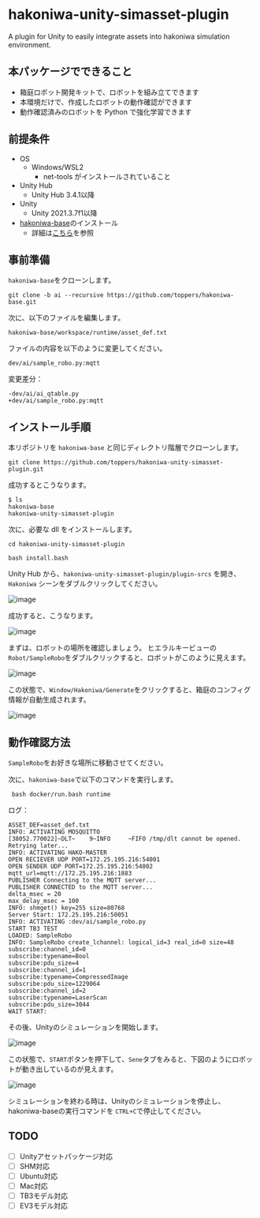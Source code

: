 # hakoniwa-unity-simasset-plugin
 A plugin for Unity to easily integrate assets into hakoniwa simulation environment.

## 本パッケージでできること

* 箱庭ロボット開発キットで、ロボットを組み立てできます
* 本環境だけで、作成したロボットの動作確認ができます
* 動作確認済みのロボットを Python で強化学習できます

## 前提条件

* OS
  * Windows/WSL2
    * net-tools がインストールされていること
* Unity Hub
  * Unity Hub 3.4.1以降
* Unity
  * Unity 2021.3.7f1以降
* [hakoniwa-base](https://github.com/toppers/hakoniwa-base/tree/ai)のインストール
  * 詳細は[こちら](https://qiita.com/kanetugu2018/items/65a57b6bc4bbab7e43d5#%E3%82%A4%E3%83%B3%E3%82%B9%E3%83%88%E3%83%BC%E3%83%AB%E6%89%8B%E9%A0%86)を参照

## 事前準備

`hakoniwa-base`をクローンします。

```
git clone -b ai --recursive https://github.com/toppers/hakoniwa-base.git
```

次に、以下のファイルを編集します。

```
hakoniwa-base/workspace/runtime/asset_def.txt
```

ファイルの内容を以下のように変更してください。

```
dev/ai/sample_robo.py:mqtt
```

変更差分：

```
-dev/ai/ai_qtable.py
+dev/ai/sample_robo.py:mqtt
```

## インストール手順

本リポジトリを `hakoniwa-base` と同じディレクトリ階層でクローンします。

```
git clone https://github.com/toppers/hakoniwa-unity-simasset-plugin.git
```

成功するとこうなります。

```
$ ls
hakoniwa-base
hakoniwa-unity-simasset-plugin
```

次に、必要な dll をインストールします。

```
cd hakoniwa-unity-simasset-plugin
```

```
bash install.bash
```

Unity Hub から、`hakoniwa-unity-simasset-plugin/plugin-srcs` を開き、
`Hakoniwa` シーンをダブルクリックしてください。

![image](https://user-images.githubusercontent.com/164193/236663723-e50cfc04-a6fb-4794-86c2-95adf65f7161.png)

成功すると、こうなります。

![image](https://user-images.githubusercontent.com/164193/236663731-690d69e4-2545-4e74-ac25-b089fc85019f.png)

まずは、ロボットの場所を確認しましょう。
ヒエラルキービューの`Robot/SampleRobo`をダブルクリックすると、ロボットがこのように見えます。

![image](https://user-images.githubusercontent.com/164193/236663767-01732e69-7797-4658-a09b-bd20bc0e22cb.png)

この状態で、`Window/Hakoniwa/Generate`をクリックすると、箱庭のコンフィグ情報が自動生成されます。

![image](https://user-images.githubusercontent.com/164193/236663809-ffd548ee-aa20-4324-a704-f2a1df7c5634.png)

## 動作確認方法

`SampleRobo`をお好きな場所に移動させてください。

次に、`hakoniwa-base`で以下のコマンドを実行します。

```
 bash docker/run.bash runtime
```

ログ：
```
ASSET_DEF=asset_def.txt
INFO: ACTIVATING MOSQUITTO
[38052.770022]~DLT~    9~INFO     ~FIFO /tmp/dlt cannot be opened. Retrying later...
INFO: ACTIVATING HAKO-MASTER
OPEN RECIEVER UDP PORT=172.25.195.216:54001
OPEN SENDER UDP PORT=172.25.195.216:54002
mqtt_url=mqtt://172.25.195.216:1883
PUBLISHER Connecting to the MQTT server...
PUBLISHER CONNECTED to the MQTT server...
delta_msec = 20
max_delay_msec = 100
INFO: shmget() key=255 size=80768
Server Start: 172.25.195.216:50051
INFO: ACTIVATING :dev/ai/sample_robo.py
START TB3 TEST
LOADED: SampleRobo
INFO: SampleRobo create_lchannel: logical_id=3 real_id=0 size=48
subscribe:channel_id=0
subscribe:typename=Bool
subscribe:pdu_size=4
subscribe:channel_id=1
subscribe:typename=CompressedImage
subscribe:pdu_size=1229064
subscribe:channel_id=2
subscribe:typename=LaserScan
subscribe:pdu_size=3044
WAIT START:
```

その後、Unityのシミュレーションを開始します。

![image](https://user-images.githubusercontent.com/164193/236664202-1b9fcd17-98b9-41bb-85dd-5a1ad1594d3b.png)

この状態で、`START`ボタンを押下して、`Sene`タブをみると、下図のようにロボットが動き出しているのが見えます。

![image](https://user-images.githubusercontent.com/164193/236664228-1e7b3799-f7d1-43d7-acbb-280ed672c44d.png)

シミュレーションを終わる時は、Unityのシミュレーションを停止し、hakoniwa-baseの実行コマンドを `CTRL+C`で停止してください。

## TODO

- [ ] Unityアセットパッケージ対応
- [ ] SHM対応
- [ ] Ubuntu対応
- [ ] Mac対応
- [ ] TB3モデル対応
- [ ] EV3モデル対応
